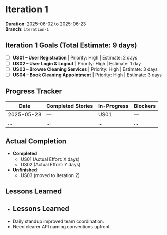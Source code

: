 # Iteration 1

**Duration**: 2025-06-02 to 2025-06-23  
**Branch**: `iteration-1`  

## Iteration 1 Goals (Total Estimate: 9 days)
- [ ] **US01 – User Registration**         | Priority: High   | Estimate: 2 days  
- [ ] **US02 – User Login & Logout**       | Priority: High   | Estimate: 1 day  
- [ ] **US03 – Browse Cleaning Services**  | Priority: High   | Estimate: 3 days  
- [ ] **US04 – Book Cleaning Appointment** | Priority: High   | Estimate: 3 days  

## Progress Tracker
| Date       | Completed Stories         | In-Progress       | Blockers         |
| ---------- | ------------------------- | ----------------- | ---------------- |
| 2025-05-28 | —                         | US01              | —                |
| …          | …                         | …                 | …                |

## Actual Completion
- **Completed**:  
  - US01 (Actual Effort: X days)  
  - US02 (Actual Effort: Y days)  
- **Unfinished**:  
  - US03 (moved to Iteration 2)  

## Lessons Learned
- ## Lessons Learned
- Daily standup improved team coordination.
- Need clearer API naming conventions upfront.

